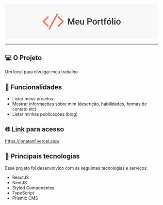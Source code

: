 <img src="./assets/banner.png" />

<hr />

## 💻 O Projeto

Um local para divulgar meu trabalho

## 🔧 Funcionalidades

- Listar meus projetos
- Mostrar informações sobre mim (descrição, habilidades, formas de contato etc)
- Listar minhas publicações (blog)

## 🌐 Link para acesso

https://jonatanf.vercel.app/

## 🧪 Principais tecnologias

Esse projeto foi desenvolvido com as seguintes tecnologias e serviços:

- ReactJS
- NextJS
- Styled Componentes
- TypeScript
- Prismic CMS
